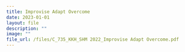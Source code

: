 ```yaml
---
title: Improvise Adapt Overcome
date: 2023-01-01
layout: file
description: ""
image: ""
file_url: /files/C_735_KKH_SHM 2022_Improvise Adapt Overcome.pdf
---
```

